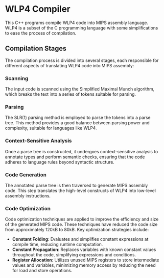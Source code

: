 # WLP4 Compiler

This C++ programs compile WLP4 code into MIPS assembly language. WLP4 is a subset of the C programming language with some simplifications to ease the process of compilation.

## Compilation Stages

The compilation process is divided into several stages, each responsible for different aspects of translating WLP4 code into MIPS assembly:

### Scanning
The input code is scanned using the Simplified Maximal Munch algorithm, which breaks the text into a series of tokens suitable for parsing.

### Parsing
The SLR(1) parsing method is employed to parse the tokens into a parse tree. This method provides a good balance between parsing power and complexity, suitable for languages like WLP4.

### Context-Sensitive Analysis
Once a parse tree is constructed, it undergoes context-sensitive analysis to annotate types and perform semantic checks, ensuring that the code adheres to language rules beyond syntactic structure.

### Code Generation
The annotated parse tree is then traversed to generate MIPS assembly code. This step translates the high-level constructs of WLP4 into low-level assembly instructions.

### Code Optimization
Code optimization techniques are applied to improve the efficiency and size of the generated MIPS code. These techniques have reduced the code size from approximately 120kB to 80kB. Key optimization strategies include:

- **Constant Folding**: Evaluates and simplifies constant expressions at compile time, reducing runtime computation.
- **Constant Propagation**: Replaces variables with known constant values throughout the code, simplifying expressions and conditions.
- **Register Allocation**: Utilizes unused MIPS registers to store intermediate values and variables, minimizing memory access by reducing the need for load and store operations.

